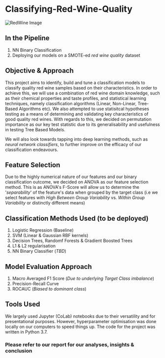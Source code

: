 # Classifying-Red-Wine-Quality
![RedWine Image](https://assets.bonappetit.com/photos/5c8940dc92041125f06c3b63/16:9/w_2560%2Cc_limit/Basically-Red-Wine-02.jpg)

## In the Pipeline
1. NN Binary Classification
2. Deploying our models on a SMOTE-ed *red wine quality* dataset

## Objective & Approach
This project aims to identify, build and tune a classification models to classify quality red wine samples based on their characteristics.
In order to achieve this, we will use a combination of red wine domain knowledge, such as their chemical properties and taste profiles, and statistical learning techniques, namely classification algorithms (Linear, Non-Linear, Tree-Based Algorithms etc). We also attempted to use statisitcal hypotheses testing as a means of determining and validating key characteristics of good quality red wines. With regards to this, we decided on permutation importance as our key test statistic due to its generalisability and usefulness in testing Tree Based Models.

We will also look towards tapping into deep learning methods, such as *neural network classifiers*, to further improve on the efficacy of our classification endeavours.

## Feature Selection
Due to the highly numerical nature of our features and our binary classification outcome, we decided on ANOVA as our feature selection method. This is as ANOVA's F-Score will allow us to determine the '*separability*' of the feature's data when grouped by the target class (i.e we select features with *High Between Group Variability* vs. *Within Group Variability* or distinctly different means)

## Classification Methods Used (to be deployed)
1. Logistic Regression (Baseline)
2. SVM (Linear & Gaussian RBF kernels)
3. Decision Trees, Randomf Forests & Gradient Boosted Trees
4. L1 & L2 regularisation 
5. NN Binary Classifier (*TBD*)

## Model Evaluation Approach 
1. Macro Averaged F1 Score (*Due to underlying Target Class imbalance*)
2. Precision-Recall Curve
3. ROCAUC (*Biased to dominant class*)

## Tools Used
We largely used Jupyter (CoLab) notebooks due to their versatility and for presentational purposes. However, hyperparameter optimisation was done locally on our computers to speed things up. The code for the project was written in Python 3.7.

### Please refer to our report for our analyses, insights & conclusion 
